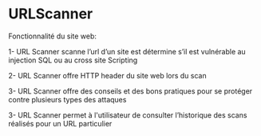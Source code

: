 # URLScanner

Fonctionnalité du site web: 


1- URL Scanner scanne l’url d’un site est détermine s’il est vulnérable au injection SQL ou au cross site Scripting

2- URL Scanner offre HTTP header du site web lors du scan 

3- URL Scanner  offre des conseils et des bons  pratiques pour se protéger contre plusieurs types des attaques

3- URL Scanner permet à l'utilisateur de consulter l’historique des scans réalisés pour un URL particulier 

